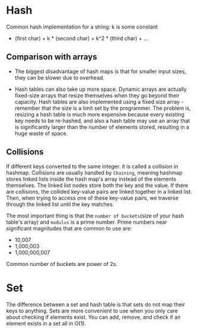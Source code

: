 # Hash

Common hash implementation for a string: k is some constant
* (first char) + k * (second char) + k^2 * (third char) + ...

## Comparison with arrays

* The biggest disadvantage of hash maps is that for smaller input sizes, they can be slower due to overhead.

* Hash tables can also take up more space. Dynamic arrays are actually fixed-size arrays that resize themselves when they go beyond their capacity. Hash tables are also implemented using a fixed size array - remember that the size is a limit set by the programmer. The problem is, resizing a hash table is much more expensive because every existing key needs to be re-hashed, and also a hash table may use an array that is significantly larger than the number of elements stored, resulting in a huge waste of space. 

## Collisions
If different keys converted to the same integer. it is called a collision in hashmap. Collisions are usually handled by `Chaining`, meaning hashmap stores linked lists inside the hash map's array instead of the elements themselves. The linked list nodes store both the key and the value. If there are collisions, the collided key-value pairs are linked together in a linked list. Then, when trying to access one of these key-value pairs, we traverse through the linked list until the key matches.

The most important thing is that the `number of buckets`(size of your hash table's array) and `modulus` is a prime number. Prime numbers near significant magnitudes that are common to use are:
* 10,007
* 1,000,003
* 1,000,000,007

Common number of buckets are power of 2s.


# Set

The difference between a set and hash table is that sets do not map their keys to anything. Sets are more convenient to use when you only care about checking if elements exist. You can add, remove, and check if an element exists in a set all in O(1).